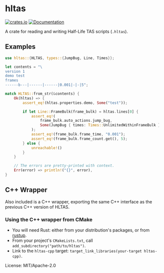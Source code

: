 hltas
=====

[![crates.io](https://img.shields.io/crates/v/hltas.svg)](https://crates.io/crates/hltas)
[![Documentation](https://docs.rs/hltas/badge.svg)](https://docs.rs/hltas)

A crate for reading and writing Half-Life TAS scripts (`.hltas`).

## Examples

```rust
use hltas::{HLTAS, types::{JumpBug, Line, Times}};

let contents = "\
version 1
demo test
frames
------b---|------|------|0.001|-|-|5";

match HLTAS::from_str(&contents) {
    Ok(hltas) => {
        assert_eq!(hltas.properties.demo, Some("test"));

        if let Line::FrameBulk(frame_bulk) = hltas.lines[0] {
            assert_eq!(
                frame_bulk.auto_actions.jump_bug,
                Some(JumpBug { times: Times::UnlimitedWithinFrameBulk })
            );
            assert_eq!(frame_bulk.frame_time, "0.001");
            assert_eq!(frame_bulk.frame_count.get(), 5);
        } else {
            unreachable!()
        }
    }

    // The errors are pretty-printed with context.
    Err(error) => println!("{}", error),
}
```

## C++ Wrapper

Also included is a C++ wrapper, exporting the same C++ interface as the previous C++ version of HLTAS.

### Using the C++ wrapper from CMake
- You will need Rust: either from your distribution's packages, or from [rustup](https://rustup.rs/).
- From your project's `CMakeLists.txt`, call `add_subdirectory("path/to/hltas")`.
- Link to the `hltas-cpp` target: `target_link_libraries(your-target hltas-cpp)`.

License: MIT/Apache-2.0
